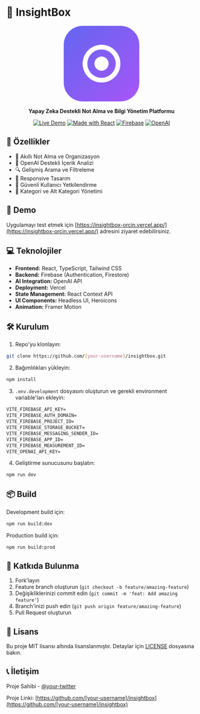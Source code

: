 # 🧠 InsightBox

<div align="center">
  <img src="public/insight-box-logo.svg" alt="InsightBox Logo" width="200"/>
  <p><strong>Yapay Zeka Destekli Not Alma ve Bilgi Yönetim Platformu</strong></p>
  
  [![Live Demo](https://img.shields.io/badge/demo-live-green.svg)](https://insightbox-orcin.vercel.app/)
  [![Made with React](https://img.shields.io/badge/React-18.3-blue.svg)](https://reactjs.org/)
  [![Firebase](https://img.shields.io/badge/Firebase-11.2-orange.svg)](https://firebase.google.com/)
  [![OpenAI](https://img.shields.io/badge/OpenAI-4.7-purple.svg)](https://openai.com/)
</div>

## 🌟 Özellikler

- 📝 Akıllı Not Alma ve Organizasyon
- 🤖 OpenAI Destekli İçerik Analizi
- 🔍 Gelişmiş Arama ve Filtreleme
- 📱 Responsive Tasarım
- 🔐 Güvenli Kullanıcı Yetkilendirme
- 🎯 Kategori ve Alt Kategori Yönetimi

## 🚀 Demo

Uygulamayı test etmek için [https://insightbox-orcin.vercel.app/](https://insightbox-orcin.vercel.app/) adresini ziyaret edebilirsiniz.

## 💻 Teknolojiler

- **Frontend:** React, TypeScript, Tailwind CSS
- **Backend:** Firebase (Authentication, Firestore)
- **AI Integration:** OpenAI API
- **Deployment:** Vercel
- **State Management:** React Context API
- **UI Components:** Headless UI, Heroicons
- **Animation:** Framer Motion

## 🛠️ Kurulum

1. Repo'yu klonlayın:
```bash
git clone https://github.com/[your-username]/insightbox.git
```

2. Bağımlılıkları yükleyin:
```bash
npm install
```

3. `.env.development` dosyasını oluşturun ve gerekli environment variable'ları ekleyin:
```env
VITE_FIREBASE_API_KEY=
VITE_FIREBASE_AUTH_DOMAIN=
VITE_FIREBASE_PROJECT_ID=
VITE_FIREBASE_STORAGE_BUCKET=
VITE_FIREBASE_MESSAGING_SENDER_ID=
VITE_FIREBASE_APP_ID=
VITE_FIREBASE_MEASUREMENT_ID=
VITE_OPENAI_API_KEY=
```

4. Geliştirme sunucusunu başlatın:
```bash
npm run dev
```

## 📦 Build

Development build için:
```bash
npm run build:dev
```

Production build için:
```bash
npm run build:prod
```

## 🤝 Katkıda Bulunma

1. Fork'layın
2. Feature branch oluşturun (`git checkout -b feature/amazing-feature`)
3. Değişikliklerinizi commit edin (`git commit -m 'feat: Add amazing feature'`)
4. Branch'inizi push edin (`git push origin feature/amazing-feature`)
5. Pull Request oluşturun

## 📄 Lisans

Bu proje MIT lisansı altında lisanslanmıştır. Detaylar için [LICENSE](LICENSE) dosyasına bakın.

## 📞 İletişim

Proje Sahibi - [@your-twitter](https://twitter.com/your-twitter)

Proje Linki: [https://github.com/[your-username]/insightbox](https://github.com/[your-username]/insightbox)
